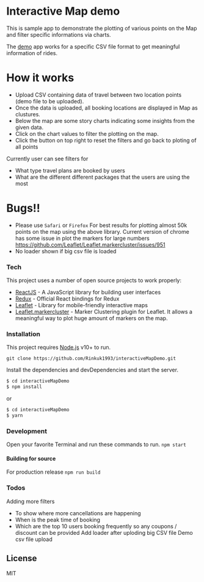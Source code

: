# Interactive Map demo
This is sample app to demonstrate the plotting of various points on the Map and filter specific informations via charts.

The [demo](https://rinkuk1993.github.io/interactiveMapDemo/) app works for a specific CSV file format to get meaningful information of rides.


# How it works
  - Upload CSV containing data of travel between two location points (demo file to be uploaded).
  - Once the data is uploaded, all booking locations are displayed in Map as clustures.
  - Below the map are some story charts indicating some insights from the given data.
  - Click on the chart values to filter the plotting on the map.
  - Click the button on top right to reset the filters and go back to ploting of all points

Currently user can see filters for
  - What type travel plans are booked by users
  - What are the different different packages that the users are using the most

# Bugs!!
  - Please use `Safari` or `Firefox` For best results for plotting almost 50k points on the map using the above library. Current version of chrome has some issue in plot the markers for large numbers https://github.com/Leaflet/Leaflet.markercluster/issues/951
  - No loader shown if big csv file is loaded


### Tech
This project uses a number of open source projects to work properly:

* [ReactJS](https://reactjs.org) - A JavaScript library for building user interfaces
* [Redux](https://react-redux.js.org/) - Official React bindings for Redux
* [Leaflet](https://leafletjs.com/) - Library for mobile-friendly interactive maps
* [Leaflet.markercluster](https://github.com/Leaflet/Leaflet.markercluster) - Marker Clustering plugin for Leaflet. It allows a meaningful way to plot huge amount of markers on the map.

### Installation

This project requires [Node.js](https://nodejs.org/) v10+ to run.
```
git clone https://github.com/Rinkuk1993/interactiveMapDemo.git
```
Install the dependencies and devDependencies and start the server.
```sh
$ cd interactiveMapDemo
$ npm install
```
or 
```sh
$ cd interactiveMapDemo
$ yarn
```

### Development
Open your favorite Terminal and run these commands to run.
```npm start```

#### Building for source
For production release
``` npm run build ```


### Todos

Adding more filters
 - To show where more cancellations are happening
 - When is the peak time of booking
 - Which are the top 10 users booking frequently so any coupons / discount can be provided
Add loader after uploding big CSV file
Demo csv file upload

License
----

MIT
